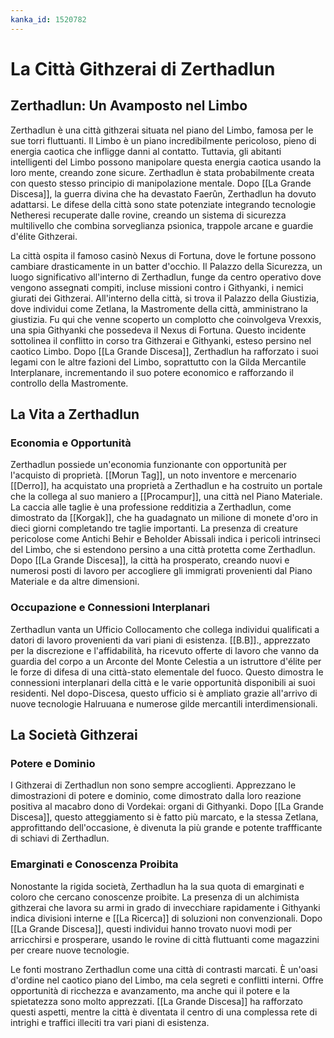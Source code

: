 ```yaml
---
kanka_id: 1520782
---
```


# La Città Githzerai di Zerthadlun

## Zerthadlun: Un Avamposto nel Limbo

Zerthadlun è una città githzerai situata nel piano del Limbo, famosa per le sue torri fluttuanti. Il Limbo è un piano incredibilmente pericoloso, pieno di energia caotica che infligge danni al contatto. Tuttavia, gli abitanti intelligenti del Limbo possono manipolare questa energia caotica usando la loro mente, creando zone sicure. Zerthadlun è stata probabilmente creata con questo stesso principio di manipolazione mentale. Dopo [[La Grande Discesa]], la guerra divina che ha devastato Faerûn, Zerthadlun ha dovuto adattarsi. Le difese della città sono state potenziate integrando tecnologie Netheresi recuperate dalle rovine, creando un sistema di sicurezza multilivello che combina sorveglianza psionica, trappole arcane e guardie d'élite Githzerai.

La città ospita il famoso casinò Nexus di Fortuna, dove le fortune possono cambiare drasticamente in un batter d'occhio. Il Palazzo della Sicurezza, un luogo significativo all'interno di Zerthadlun, funge da centro operativo dove vengono assegnati compiti, incluse missioni contro i Githyanki, i nemici giurati dei Githzerai. All'interno della città, si trova il Palazzo della Giustizia, dove individui come Zetlana, la Mastromente della città, amministrano la giustizia. Fu qui che venne scoperto un complotto che coinvolgeva Vrexxis, una spia Githyanki che possedeva il Nexus di Fortuna. Questo incidente sottolinea il conflitto in corso tra Githzerai e Githyanki, esteso persino nel caotico Limbo. Dopo [[La Grande Discesa]], Zerthadlun ha rafforzato i suoi legami con le altre fazioni del Limbo, soprattutto con la Gilda Mercantile Interplanare, incrementando il suo potere economico e rafforzando il controllo della Mastromente.

## La Vita a Zerthadlun

### Economia e Opportunità

Zerthadlun possiede un'economia funzionante con opportunità per l'acquisto di proprietà. [[Morun Tag]], un noto inventore e mercenario [[Derro]], ha acquistato una proprietà a Zerthadlun e ha costruito un portale che la collega al suo maniero a [[Procampur]], una città nel Piano Materiale. La caccia alle taglie è una professione redditizia a Zerthadlun, come dimostrato da [[Korgak]], che ha guadagnato un milione di monete d'oro in dieci giorni completando tre taglie importanti. La presenza di creature pericolose come Antichi Behir e Beholder Abissali indica i pericoli intrinseci del Limbo, che si estendono persino a una città protetta come Zerthadlun. Dopo [[La Grande Discesa]], la città ha prosperato, creando nuovi e numerosi posti di lavoro per accogliere gli immigrati provenienti dal Piano Materiale e da altre dimensioni.

### Occupazione e Connessioni Interplanari

Zerthadlun vanta un Ufficio Collocamento che collega individui qualificati a datori di lavoro provenienti da vari piani di esistenza. [[B.B]]., apprezzato per la discrezione e l'affidabilità, ha ricevuto offerte di lavoro che vanno da guardia del corpo a un Arconte del Monte Celestia a un istruttore d'élite per le forze di difesa di una città-stato elementale del fuoco. Questo dimostra le connessioni interplanari della città e le varie opportunità disponibili ai suoi residenti. Nel dopo-Discesa, questo ufficio si è ampliato grazie all'arrivo di nuove tecnologie Halruuana e numerose gilde mercantili interdimensionali.

## La Società Githzerai

### Potere e Dominio

I Githzerai di Zerthadlun non sono sempre accoglienti. Apprezzano le dimostrazioni di potere e dominio, come dimostrato dalla loro reazione positiva al macabro dono di Vordekai: organi di Githyanki. Dopo [[La Grande Discesa]], questo atteggiamento si è fatto più marcato, e la stessa Zetlana, approfittando dell'occasione, è divenuta la più grande e potente traffficante di schiavi di Zerthadlun.

### Emarginati e Conoscenza Proibita

Nonostante la rigida società, Zerthadlun ha la sua quota di emarginati e coloro che cercano conoscenze proibite. La presenza di un alchimista githzerai che lavora su armi in grado di invecchiare rapidamente i Githyanki indica divisioni interne e [[La Ricerca]] di soluzioni non convenzionali. Dopo [[La Grande Discesa]], questi individui hanno trovato nuovi modi per arricchirsi e prosperare, usando le rovine di città fluttuanti come magazzini per creare nuove tecnologie.

Le fonti mostrano Zerthadlun come una città di contrasti marcati. È un'oasi d'ordine nel caotico piano del Limbo, ma cela segreti e conflitti interni. Offre opportunità di ricchezza e avanzamento, ma anche qui il potere e la spietatezza sono molto apprezzati. [[La Grande Discesa]] ha rafforzato questi aspetti, mentre la città è diventata il centro di una complessa rete di intrighi e traffici illeciti tra vari piani di esistenza.